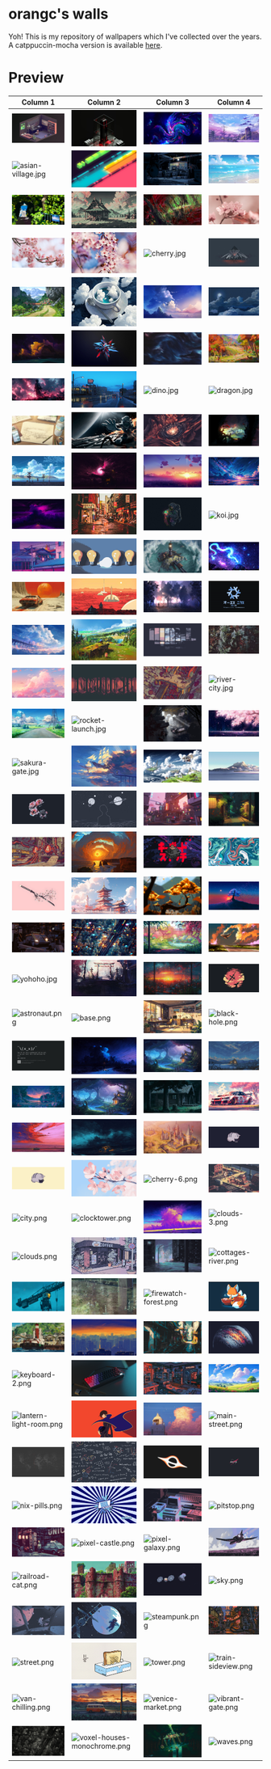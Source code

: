 # orangc's walls
Yoh! This is my repository of wallpapers which I've collected over the years. A catppuccin-mocha version is available [here](https://github.com/orxngc/walls-catppuccin-mocha).
# Preview
| Column 1 | Column 2 | Column 3 | Column 4 |
|---------|---------|---------|---------|
| ![3d-bedroom.jpg](https://raw.githubusercontent.com/orxngc/walls/main/3d-bedroom.jpg) | ![3d-model.jpg](https://raw.githubusercontent.com/orxngc/walls/main/3d-model.jpg) | ![abstract-swirls.jpg](https://raw.githubusercontent.com/orxngc/walls/main/abstract-swirls.jpg) | ![aesthetic.jpg](https://raw.githubusercontent.com/orxngc/walls/main/aesthetic.jpg) |
| ![asian-village.jpg](https://raw.githubusercontent.com/orxngc/walls/main/asian-village.jpg) | ![bars.jpg](https://raw.githubusercontent.com/orxngc/walls/main/bars.jpg) | ![basement.jpg](https://raw.githubusercontent.com/orxngc/walls/main/basement.jpg) | ![beach.jpg](https://raw.githubusercontent.com/orxngc/walls/main/beach.jpg) |
| ![beach-path.jpg](https://raw.githubusercontent.com/orxngc/walls/main/beach-path.jpg) | ![cabin-2.jpg](https://raw.githubusercontent.com/orxngc/walls/main/cabin-2.jpg) | ![calder-moore-aliencrack.jpg](https://raw.githubusercontent.com/orxngc/walls/main/calder-moore-aliencrack.jpg) | ![cherry-2.jpg](https://raw.githubusercontent.com/orxngc/walls/main/cherry-2.jpg) |
| ![cherry-4.jpg](https://raw.githubusercontent.com/orxngc/walls/main/cherry-4.jpg) | ![cherry-5.jpg](https://raw.githubusercontent.com/orxngc/walls/main/cherry-5.jpg) | ![cherry.jpg](https://raw.githubusercontent.com/orxngc/walls/main/cherry.jpg) | ![city-prism.jpg](https://raw.githubusercontent.com/orxngc/walls/main/city-prism.jpg) |
| ![cliff-path.jpg](https://raw.githubusercontent.com/orxngc/walls/main/cliff-path.jpg) | ![cloud-coffee.jpg](https://raw.githubusercontent.com/orxngc/walls/main/cloud-coffee.jpg) | ![clouds-3.jpg](https://raw.githubusercontent.com/orxngc/walls/main/clouds-3.jpg) | ![clouds-5.jpg](https://raw.githubusercontent.com/orxngc/walls/main/clouds-5.jpg) |
| ![cool.jpg](https://raw.githubusercontent.com/orxngc/walls/main/cool.jpg) | ![dark-star.jpg](https://raw.githubusercontent.com/orxngc/walls/main/dark-star.jpg) | ![dark-waves.jpg](https://raw.githubusercontent.com/orxngc/walls/main/dark-waves.jpg) | ![deer-glade.jpg](https://raw.githubusercontent.com/orxngc/walls/main/deer-glade.jpg) |
| ![demon-slayer.jpg](https://raw.githubusercontent.com/orxngc/walls/main/demon-slayer.jpg) | ![diner-lonely-road.jpg](https://raw.githubusercontent.com/orxngc/walls/main/diner-lonely-road.jpg) | ![dino.jpg](https://raw.githubusercontent.com/orxngc/walls/main/dino.jpg) | ![dragon.jpg](https://raw.githubusercontent.com/orxngc/walls/main/dragon.jpg) |
| ![drawing.jpg](https://raw.githubusercontent.com/orxngc/walls/main/drawing.jpg) | ![expanse.jpg](https://raw.githubusercontent.com/orxngc/walls/main/expanse.jpg) | ![flower.jpg](https://raw.githubusercontent.com/orxngc/walls/main/flower.jpg) | ![grandma-and-child.jpg](https://raw.githubusercontent.com/orxngc/walls/main/grandma-and-child.jpg) |
| ![harbor.jpg](https://raw.githubusercontent.com/orxngc/walls/main/harbor.jpg) | ![haunted-house.jpg](https://raw.githubusercontent.com/orxngc/walls/main/haunted-house.jpg) | ![horizon-2.jpg](https://raw.githubusercontent.com/orxngc/walls/main/horizon-2.jpg) | ![horizon.jpg](https://raw.githubusercontent.com/orxngc/walls/main/horizon.jpg) |
| ![isekai.jpg](https://raw.githubusercontent.com/orxngc/walls/main/isekai.jpg) | ![japan.jpg](https://raw.githubusercontent.com/orxngc/walls/main/japan.jpg) | ![jellyfish.jpg](https://raw.githubusercontent.com/orxngc/walls/main/jellyfish.jpg) | ![koi.jpg](https://raw.githubusercontent.com/orxngc/walls/main/koi.jpg) |
| ![laundry.jpg](https://raw.githubusercontent.com/orxngc/walls/main/laundry.jpg) | ![lightbulbs.jpg](https://raw.githubusercontent.com/orxngc/walls/main/lightbulbs.jpg) | ![lighthouse.jpg](https://raw.githubusercontent.com/orxngc/walls/main/lighthouse.jpg) | ![majou.jpg](https://raw.githubusercontent.com/orxngc/walls/main/majou.jpg) |
| ![mars-car.jpg](https://raw.githubusercontent.com/orxngc/walls/main/mars-car.jpg) | ![mars.jpg](https://raw.githubusercontent.com/orxngc/walls/main/mars.jpg) | ![misty-boat.jpg](https://raw.githubusercontent.com/orxngc/walls/main/misty-boat.jpg) | ![nixos.jpg](https://raw.githubusercontent.com/orxngc/walls/main/nixos.jpg) |
| ![overlooking.jpg](https://raw.githubusercontent.com/orxngc/walls/main/overlooking.jpg) | ![painting-standing.jpg](https://raw.githubusercontent.com/orxngc/walls/main/painting-standing.jpg) | ![panes.jpg](https://raw.githubusercontent.com/orxngc/walls/main/panes.jpg) | ![pine.jpg](https://raw.githubusercontent.com/orxngc/walls/main/pine.jpg) |
| ![pink-clouds.jpg](https://raw.githubusercontent.com/orxngc/walls/main/pink-clouds.jpg) | ![pixel-forest.jpg](https://raw.githubusercontent.com/orxngc/walls/main/pixel-forest.jpg) | ![platform.jpg](https://raw.githubusercontent.com/orxngc/walls/main/platform.jpg) | ![river-city.jpg](https://raw.githubusercontent.com/orxngc/walls/main/river-city.jpg) |
| ![road.jpg](https://raw.githubusercontent.com/orxngc/walls/main/road.jpg) | ![rocket-launch.jpg](https://raw.githubusercontent.com/orxngc/walls/main/rocket-launch.jpg) | ![ruins.jpg](https://raw.githubusercontent.com/orxngc/walls/main/ruins.jpg) | ![sakura-aura.jpg](https://raw.githubusercontent.com/orxngc/walls/main/sakura-aura.jpg) |
| ![sakura-gate.jpg](https://raw.githubusercontent.com/orxngc/walls/main/sakura-gate.jpg) | ![sky-sailing.jpg](https://raw.githubusercontent.com/orxngc/walls/main/sky-sailing.jpg) | ![sky-ships.jpg](https://raw.githubusercontent.com/orxngc/walls/main/sky-ships.jpg) | ![snowy-train.jpg](https://raw.githubusercontent.com/orxngc/walls/main/snowy-train.jpg) |
| ![soft-rose.jpg](https://raw.githubusercontent.com/orxngc/walls/main/soft-rose.jpg) | ![space.jpg](https://raw.githubusercontent.com/orxngc/walls/main/space.jpg) | ![square-city.jpg](https://raw.githubusercontent.com/orxngc/walls/main/square-city.jpg) | ![street-2.jpg](https://raw.githubusercontent.com/orxngc/walls/main/street-2.jpg) |
| ![subway.jpg](https://raw.githubusercontent.com/orxngc/walls/main/subway.jpg) | ![sunset.jpg](https://raw.githubusercontent.com/orxngc/walls/main/sunset.jpg) | ![sushi.jpg](https://raw.githubusercontent.com/orxngc/walls/main/sushi.jpg) | ![swirls.jpg](https://raw.githubusercontent.com/orxngc/walls/main/swirls.jpg) |
| ![sword.jpg](https://raw.githubusercontent.com/orxngc/walls/main/sword.jpg) | ![temple.jpg](https://raw.githubusercontent.com/orxngc/walls/main/temple.jpg) | ![tree-2.jpg](https://raw.githubusercontent.com/orxngc/walls/main/tree-2.jpg) | ![tree.jpg](https://raw.githubusercontent.com/orxngc/walls/main/tree.jpg) |
| ![trolley.jpg](https://raw.githubusercontent.com/orxngc/walls/main/trolley.jpg) | ![voxel-city.jpg](https://raw.githubusercontent.com/orxngc/walls/main/voxel-city.jpg) | ![wall.jpg](https://raw.githubusercontent.com/orxngc/walls/main/wall.jpg) | ![whale.jpg](https://raw.githubusercontent.com/orxngc/walls/main/whale.jpg) |
| ![yohoho.jpg](https://raw.githubusercontent.com/orxngc/walls/main/yohoho.jpg) | ![chess-gate.jpeg](https://raw.githubusercontent.com/orxngc/walls/main/chess-gate.jpeg) | ![rainy-window.jpeg](https://raw.githubusercontent.com/orxngc/walls/main/rainy-window.jpeg) | ![abstract-plane-whale.png](https://raw.githubusercontent.com/orxngc/walls/main/abstract-plane-whale.png) |
| ![astronaut.png](https://raw.githubusercontent.com/orxngc/walls/main/astronaut.png) | ![base.png](https://raw.githubusercontent.com/orxngc/walls/main/base.png) | ![bedroom.png](https://raw.githubusercontent.com/orxngc/walls/main/bedroom.png) | ![black-hole.png](https://raw.githubusercontent.com/orxngc/walls/main/black-hole.png) |
| ![bsod.png](https://raw.githubusercontent.com/orxngc/walls/main/bsod.png) | ![bunnies-road.png](https://raw.githubusercontent.com/orxngc/walls/main/bunnies-road.png) | ![cabin-3.png](https://raw.githubusercontent.com/orxngc/walls/main/cabin-3.png) | ![cabin-4.png](https://raw.githubusercontent.com/orxngc/walls/main/cabin-4.png) |
| ![cabin-5.png](https://raw.githubusercontent.com/orxngc/walls/main/cabin-5.png) | ![cabin-glade.png](https://raw.githubusercontent.com/orxngc/walls/main/cabin-glade.png) | ![cabin.png](https://raw.githubusercontent.com/orxngc/walls/main/cabin.png) | ![car-2.png](https://raw.githubusercontent.com/orxngc/walls/main/car-2.png) |
| ![car.png](https://raw.githubusercontent.com/orxngc/walls/main/car.png) | ![car-wreck.png](https://raw.githubusercontent.com/orxngc/walls/main/car-wreck.png) | ![castle.png](https://raw.githubusercontent.com/orxngc/walls/main/castle.png) | ![cat-sip-dark.png](https://raw.githubusercontent.com/orxngc/walls/main/cat-sip-dark.png) |
| ![cat-sip-light.png](https://raw.githubusercontent.com/orxngc/walls/main/cat-sip-light.png) | ![cherry-3.png](https://raw.githubusercontent.com/orxngc/walls/main/cherry-3.png) | ![cherry-6.png](https://raw.githubusercontent.com/orxngc/walls/main/cherry-6.png) | ![city-harbor.png](https://raw.githubusercontent.com/orxngc/walls/main/city-harbor.png) |
| ![city.png](https://raw.githubusercontent.com/orxngc/walls/main/city.png) | ![clocktower.png](https://raw.githubusercontent.com/orxngc/walls/main/clocktower.png) | ![clouds-2.png](https://raw.githubusercontent.com/orxngc/walls/main/clouds-2.png) | ![clouds-3.png](https://raw.githubusercontent.com/orxngc/walls/main/clouds-3.png) |
| ![clouds.png](https://raw.githubusercontent.com/orxngc/walls/main/clouds.png) | ![coffee-shop.png](https://raw.githubusercontent.com/orxngc/walls/main/coffee-shop.png) | ![cold-alley.png](https://raw.githubusercontent.com/orxngc/walls/main/cold-alley.png) | ![cottages-river.png](https://raw.githubusercontent.com/orxngc/walls/main/cottages-river.png) |
| ![crane.png](https://raw.githubusercontent.com/orxngc/walls/main/crane.png) | ![droplets.png](https://raw.githubusercontent.com/orxngc/walls/main/droplets.png) | ![firewatch-forest.png](https://raw.githubusercontent.com/orxngc/walls/main/firewatch-forest.png) | ![fox.png](https://raw.githubusercontent.com/orxngc/walls/main/fox.png) |
| ![harbor-3.png](https://raw.githubusercontent.com/orxngc/walls/main/harbor-3.png) | ![horizon-3.png](https://raw.githubusercontent.com/orxngc/walls/main/horizon-3.png) | ![japan-alley.png](https://raw.githubusercontent.com/orxngc/walls/main/japan-alley.png) | ![jupiter.png](https://raw.githubusercontent.com/orxngc/walls/main/jupiter.png) |
| ![keyboard-2.png](https://raw.githubusercontent.com/orxngc/walls/main/keyboard-2.png) | ![keyboard.png](https://raw.githubusercontent.com/orxngc/walls/main/keyboard.png) | ![kitchen.png](https://raw.githubusercontent.com/orxngc/walls/main/kitchen.png) | ![landscape.png](https://raw.githubusercontent.com/orxngc/walls/main/landscape.png) |
| ![lantern-light-room.png](https://raw.githubusercontent.com/orxngc/walls/main/lantern-light-room.png) | ![lelouch.png](https://raw.githubusercontent.com/orxngc/walls/main/lelouch.png) | ![lighthouse-2.png](https://raw.githubusercontent.com/orxngc/walls/main/lighthouse-2.png) | ![main-street.png](https://raw.githubusercontent.com/orxngc/walls/main/main-street.png) |
| ![map.png](https://raw.githubusercontent.com/orxngc/walls/main/map.png) | ![math.png](https://raw.githubusercontent.com/orxngc/walls/main/math.png) | ![minimalist-black-hole.png](https://raw.githubusercontent.com/orxngc/walls/main/minimalist-black-hole.png) | ![nasa.png](https://raw.githubusercontent.com/orxngc/walls/main/nasa.png) |
| ![nix-pills.png](https://raw.githubusercontent.com/orxngc/walls/main/nix-pills.png) | ![nix-purifier.png](https://raw.githubusercontent.com/orxngc/walls/main/nix-purifier.png) | ![old-computer.png](https://raw.githubusercontent.com/orxngc/walls/main/old-computer.png) | ![pitstop.png](https://raw.githubusercontent.com/orxngc/walls/main/pitstop.png) |
| ![pixel-car.png](https://raw.githubusercontent.com/orxngc/walls/main/pixel-car.png) | ![pixel-castle.png](https://raw.githubusercontent.com/orxngc/walls/main/pixel-castle.png) | ![pixel-galaxy.png](https://raw.githubusercontent.com/orxngc/walls/main/pixel-galaxy.png) | ![plane-purple.png](https://raw.githubusercontent.com/orxngc/walls/main/plane-purple.png) |
| ![railroad-cat.png](https://raw.githubusercontent.com/orxngc/walls/main/railroad-cat.png) | ![red-city.png](https://raw.githubusercontent.com/orxngc/walls/main/red-city.png) | ![satellite.png](https://raw.githubusercontent.com/orxngc/walls/main/satellite.png) | ![sky.png](https://raw.githubusercontent.com/orxngc/walls/main/sky.png) |
| ![space-piano.png](https://raw.githubusercontent.com/orxngc/walls/main/space-piano.png) | ![space.png](https://raw.githubusercontent.com/orxngc/walls/main/space.png) | ![steampunk.png](https://raw.githubusercontent.com/orxngc/walls/main/steampunk.png) | ![street-4.png](https://raw.githubusercontent.com/orxngc/walls/main/street-4.png) |
| ![street.png](https://raw.githubusercontent.com/orxngc/walls/main/street.png) | ![toast.png](https://raw.githubusercontent.com/orxngc/walls/main/toast.png) | ![tower.png](https://raw.githubusercontent.com/orxngc/walls/main/tower.png) | ![train-sideview.png](https://raw.githubusercontent.com/orxngc/walls/main/train-sideview.png) |
| ![van-chilling.png](https://raw.githubusercontent.com/orxngc/walls/main/van-chilling.png) | ![van.png](https://raw.githubusercontent.com/orxngc/walls/main/van.png) | ![venice-market.png](https://raw.githubusercontent.com/orxngc/walls/main/venice-market.png) | ![vibrant-gate.png](https://raw.githubusercontent.com/orxngc/walls/main/vibrant-gate.png) |
| ![voxel-city-monochrome.png](https://raw.githubusercontent.com/orxngc/walls/main/voxel-city-monochrome.png) | ![voxel-houses-monochrome.png](https://raw.githubusercontent.com/orxngc/walls/main/voxel-houses-monochrome.png) | ![waterfall.png](https://raw.githubusercontent.com/orxngc/walls/main/waterfall.png) | ![waves.png](https://raw.githubusercontent.com/orxngc/walls/main/waves.png) |
